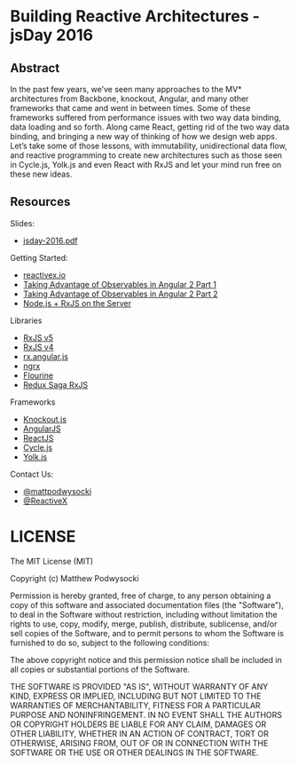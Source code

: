 # Building Reactive Architectures - jsDay 2016

## Abstract

In the past few years, we’ve seen many approaches to the MV* architectures from Backbone, knockout, Angular, and many other frameworks that came and went in between times. Some of these frameworks suffered from performance issues with two way data binding, data loading and so forth. Along came React, getting rid of the two way data binding, and bringing a new way of thinking of how we design web apps. Let’s take some of those lessons, with immutability, unidirectional data flow, and reactive programming to create new architectures such as those seen in Cycle.js, Yolk.js and even React with RxJS and let your mind run free on these new ideas.

## Resources

Slides:
- [jsday-2016.pdf](jsday-2016.pdf)

Getting Started:
- [reactivex.io](http://reactivex.io)
- [Taking Advantage of Observables in Angular 2 Part 1](http://blog.thoughtram.io/angular/2016/01/06/taking-advantage-of-observables-in-angular2.html)
- [Taking Advantage of Observables in Angular 2 Part 2](http://blog.thoughtram.io/angular/2016/01/07/taking-advantage-of-observables-in-angular2-pt2.html)
- [Node.js + RxJS on the Server](https://glebbahmutov.com/blog/node-server-with-rx-and-cycle/)

Libraries
- [RxJS v5](https://github.com/ReactiveX/RxJS)
- [RxJS v4](https://github.com/Reactive-Extensions/RxJS)
- [rx.angular.js](https://github.com/Reactive-Extensions/rx.angular.js)
- [ngrx](https://github.com/ngrx)
- [Flourine](https://github.com/philpl/fluorine)
- [Redux Saga RxJS](https://github.com/salsita/redux-saga-rxjs)

Frameworks
- [Knockout.js](http://knockoutjs.com/)
- [AngularJS](http://angularjs.org/)
- [ReactJS](http://facebook.github.io/react/)
- [Cycle.js](http://cycle.js.org/)
- [Yolk.js](https://github.com/garbles/yolk)

Contact Us:
- [@mattpodwysocki](https://twitter.com/mattpodwysocki)
- [@ReactiveX](https://twitter.com/reactivex)

# LICENSE

The MIT License (MIT)

Copyright (c) Matthew Podwysocki

Permission is hereby granted, free of charge, to any person obtaining a copy
of this software and associated documentation files (the "Software"), to deal
in the Software without restriction, including without limitation the rights
to use, copy, modify, merge, publish, distribute, sublicense, and/or sell
copies of the Software, and to permit persons to whom the Software is
furnished to do so, subject to the following conditions:

The above copyright notice and this permission notice shall be included in all
copies or substantial portions of the Software.

THE SOFTWARE IS PROVIDED "AS IS", WITHOUT WARRANTY OF ANY KIND, EXPRESS OR
IMPLIED, INCLUDING BUT NOT LIMITED TO THE WARRANTIES OF MERCHANTABILITY,
FITNESS FOR A PARTICULAR PURPOSE AND NONINFRINGEMENT. IN NO EVENT SHALL THE
AUTHORS OR COPYRIGHT HOLDERS BE LIABLE FOR ANY CLAIM, DAMAGES OR OTHER
LIABILITY, WHETHER IN AN ACTION OF CONTRACT, TORT OR OTHERWISE, ARISING FROM,
OUT OF OR IN CONNECTION WITH THE SOFTWARE OR THE USE OR OTHER DEALINGS IN THE
SOFTWARE.
